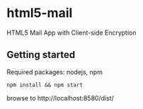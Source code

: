html5-mail
==========

HTML5 Mail App with Client-side Encryption

## Getting started
Required packages: nodejs, npm

    npm install && npm start
    
browse to http://localhost:8580/dist/
